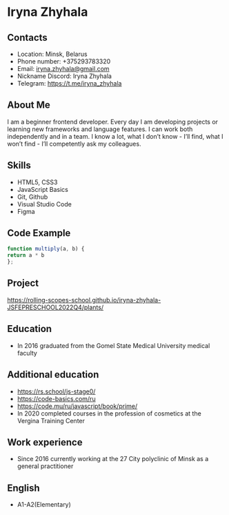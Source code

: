 # Iryna Zhyhala
## Contacts
* Location: Minsk, Belarus
* Phone number: +375293783320
* Email: iryna.zhyhala@gmail.com
* Nickname Discord: Iryna Zhyhala
* Telegram: https://t.me/iryna_zhyhala
## About Me
I am a beginner frontend developer. Every day I am developing projects or learning new frameworks and language features. I can work both independently and in a team. I know a lot, what I don’t know - I’ll find, what I won’t find - I’ll competently ask my colleagues.
## Skills
* HTML5, CSS3
* JavaScript Basics
* Git, Github
* Visual Studio Code
* Figma
## Code Example
```javascript
function multiply(a, b) {
return a * b
};
```
## Project
https://rolling-scopes-school.github.io/iryna-zhyhala-JSFEPRESCHOOL2022Q4/plants/
## Education
* In 2016 graduated from the Gomel State Medical University medical faculty
## Additional education
* https://rs.school/js-stage0/ 
* https://code-basics.com/ru 
* https://code.mu/ru/javascript/book/prime/ 
* In 2020 completed courses in the profession of cosmetics at the Vergina Training Center
## Work experience
* Since 2016 currently working at the 27 City polyclinic of Minsk as a general practitioner
## English
* A1-A2(Elementary)
